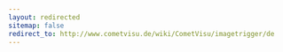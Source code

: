 ```yaml
---
layout: redirected
sitemap: false
redirect_to: http://www.cometvisu.de/wiki/CometVisu/imagetrigger/de
---
```


